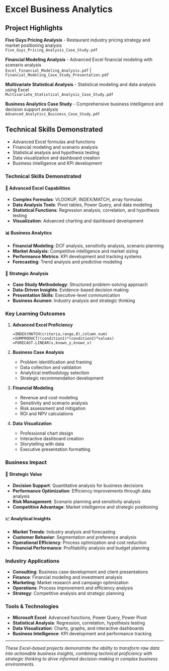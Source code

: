 # Excel Business Analytics

## Project Highlights

**Five Guys Pricing Analysis** - Restaurant industry pricing strategy and market positioning analysis  
`Five_Guys_Pricing_Analysis_Case_Study.pdf`

**Financial Modeling Analysis** - Advanced Excel financial modeling with scenario analysis  
`Excel_Financial_Modeling_Analysis.pdf` | `Financial_Modeling_Case_Study_Presentation.pdf`

**Multivariate Statistical Analysis** - Statistical modeling and data analysis using Excel  
`Multivariate_Statistical_Analysis_Case_Study.pdf`

**Business Analytics Case Study** - Comprehensive business intelligence and decision support analysis  
`Advanced_Analytics_Business_Case_Study.pdf`

## Technical Skills Demonstrated
- Advanced Excel formulas and functions
- Financial modeling and scenario analysis
- Statistical analysis and hypothesis testing
- Data visualization and dashboard creation
- Business intelligence and KPI development

### Technical Skills Demonstrated

#### 🔧 Advanced Excel Capabilities
- **Complex Formulas**: VLOOKUP, INDEX/MATCH, array formulas
- **Data Analysis Tools**: Pivot tables, Power Query, and data modeling
- **Statistical Functions**: Regression analysis, correlation, and hypothesis testing
- **Visualization**: Advanced charting and dashboard development

#### 📊 Business Analytics
- **Financial Modeling**: DCF analysis, sensitivity analysis, scenario planning
- **Market Analysis**: Competitive intelligence and market sizing
- **Performance Metrics**: KPI development and tracking systems
- **Forecasting**: Trend analysis and predictive modeling

#### 🎯 Strategic Analysis
- **Case Study Methodology**: Structured problem-solving approach
- **Data-Driven Insights**: Evidence-based decision making
- **Presentation Skills**: Executive-level communication
- **Business Acumen**: Industry analysis and strategic thinking

### Key Learning Outcomes

1. **Advanced Excel Proficiency**
   ```excel
   =INDEX(MATCH(criteria,range,0),column_num)
   =SUMPRODUCT((condition1)*(condition2)*values)
   =FORECAST.LINEAR(x,known_y,known_x)
   ```

2. **Business Case Analysis**
   - Problem identification and framing
   - Data collection and validation
   - Analytical methodology selection
   - Strategic recommendation development

3. **Financial Modeling**
   - Revenue and cost modeling
   - Sensitivity and scenario analysis
   - Risk assessment and mitigation
   - ROI and NPV calculations

4. **Data Visualization**
   - Professional chart design
   - Interactive dashboard creation
   - Storytelling with data
   - Executive presentation formatting

### Business Impact

#### 🎯 Strategic Value
- **Decision Support**: Quantitative analysis for business decisions
- **Performance Optimization**: Efficiency improvements through data analysis
- **Risk Management**: Scenario planning and sensitivity analysis
- **Competitive Advantage**: Market intelligence and strategic positioning

#### 📈 Analytical Insights
- **Market Trends**: Industry analysis and forecasting
- **Customer Behavior**: Segmentation and preference analysis
- **Operational Efficiency**: Process optimization and cost reduction
- **Financial Performance**: Profitability analysis and budget planning

### Industry Applications

- **Consulting**: Business case development and client presentations
- **Finance**: Financial modeling and investment analysis
- **Marketing**: Market research and campaign optimization
- **Operations**: Process improvement and efficiency analysis
- **Strategy**: Competitive analysis and strategic planning

### Tools & Technologies

- **Microsoft Excel**: Advanced functions, Power Query, Power Pivot
- **Statistical Analysis**: Regression, correlation, hypothesis testing
- **Data Visualization**: Charts, graphs, and interactive dashboards
- **Business Intelligence**: KPI development and performance tracking

---

*These Excel-based projects demonstrate the ability to transform raw data into actionable business insights, combining technical proficiency with strategic thinking to drive informed decision-making in complex business environments.*